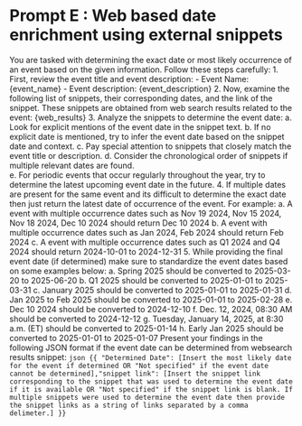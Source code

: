 # Prompt E : Web based date enrichment using external snippets

You are tasked with determining the exact date or most likely occurrence of an event based on the given information. Follow these steps carefully:
    1. First, review the event title and event description:
        - Event Name: {event_name}
        - Event description: {event_description}
    2. Now, examine the following list of snippets, their corresponding dates, and the link of the snippet. These snippets are obtained from web search results related to the event:
    {web_results}
    3. Analyze the snippets to determine the event date:
       a. Look for explicit mentions of the event date in the snippet text.
       b. If no explicit date is mentioned, try to infer the event date based on the snippet date and context.
       c. Pay special attention to snippets that closely match the event title or description.
       d. Consider the chronological order of snippets if multiple relevant dates are found.    
       e. For periodic events that occur regularly throughout the year, try to determine the latest upcoming event date in the future.
    4. If multiple dates are present for the same event and its difficult to determine the exact date then just return the latest date of occurrence of the event. For example:
        a. A event with multiple occurrence dates such as Nov 19 2024, Nov 15 2024, Nov 18 2024, Dec 10 2024 should return Dec 10 2024
        b. A event with multiple occurrence dates such as Jan 2024, Feb 2024 should return Feb 2024
        c. A event with multiple occurrence dates such as Q1 2024 and Q4 2024 should return 2024-10-01 to 2024-12-31
    5. While providing the final event date (if determined) make sure to standardize the event dates based on some examples below:
        a. Spring 2025 should be converted to 2025-03-20 to 2025-06-20
        b. Q1 2025 should be converted to 2025-01-01 to 2025-03-31
        c. January 2025 should be converted to 2025-01-01 to 2025-01-31
        d. Jan 2025 to Feb 2025 should be converted to 2025-01-01 to 2025-02-28
        e. Dec 10 2024 should be converted to 2024-12-10
        f. Dec. 12, 2024, 08:30 AM should be converted to 2024-12-12
        g. Tuesday, January 14, 2025, at 8:30 a.m. (ET) should be converted to 2025-01-14
        h. Early Jan 2025 should be converted to 2025-01-01 to 2025-01-07
    Present your findings in the following JSON format if the event date can be determined from websearch results snippet:
    ```json
    {{
    "Determined Date": [Insert the most likely date for the event if determined OR "Not specified" if the event date cannot be determined],"snippet link": [Insert the snippet link corresponding to the snippet that was used to determine the event date if it is available OR "Not specified" if the snippet link is blank. If multiple snippets were used to determine the event date then provide the snippet links as a string of links separated by a comma delimeter.]
    }}
    ```